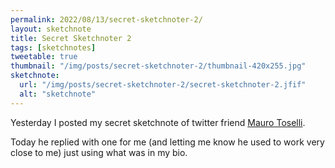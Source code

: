 ```yaml
---
permalink: 2022/08/13/secret-sketchnoter-2/
layout: sketchnote
title: Secret Sketchnoter 2
tags: [sketchnotes]
tweetable: true
thumbnail: "/img/posts/secret-sketchnoter-2/thumbnail-420x255.jpg"
sketchnote:
  url: "/img/posts/secret-sketchnoter-2/secret-sketchnoter-2.jfif"
  alt: "sketchnote"
---
```


Yesterday I posted my secret sketchnote of twitter friend [Mauro Toselli](https://twitter.com/xlontrax).

Today he replied with one for me (and letting me know he used to work very close to me) just using what
was in my bio.
